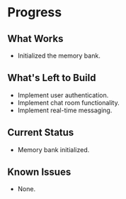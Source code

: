 # Progress

## What Works

*   Initialized the memory bank.

## What's Left to Build

*   Implement user authentication.
*   Implement chat room functionality.
*   Implement real-time messaging.

## Current Status

*   Memory bank initialized.

## Known Issues

*   None.
